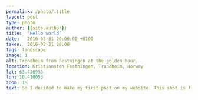 ```yaml
---
permalink: /photo/:title
layout: post
type: photo
author: {{site.author}}
title:  "Hello world"
date:   2016-03-31 20:00:00 +0100
taken:  2016-03-31 20:00
tags: landscape
image: 1
alt: Trondheim from Festningen at the golden hour.
location: Kristiansten Festningen, Trondheim, Norway
lat: 63.426933
lon: 10.410053
zoom: 15
text: So I decided to make my first post on my website. This shot is from the Kristansten Fortress in Trondheim. The view is just amazing! You can get a nice shot almost any time of the year. Visit this place, if you are in Trondheim!
---
```

